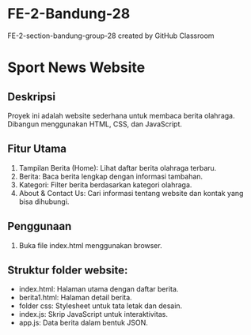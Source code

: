 # FE-2-Bandung-28
FE-2-section-bandung-group-28 created by GitHub Classroom
# Sport News Website

## Deskripsi
Proyek ini adalah website sederhana untuk membaca berita olahraga. Dibangun menggunakan HTML, CSS, dan JavaScript.

## Fitur Utama
1. Tampilan Berita (Home): Lihat daftar berita olahraga terbaru.
2. Berita: Baca berita lengkap dengan informasi tambahan.
3. Kategori: Filter berita berdasarkan kategori olahraga.
4. About & Contact Us: Cari informasi tentang website dan kontak yang bisa dihubungi.


## Penggunaan
1. Buka file index.html menggunakan browser.

## Struktur folder website:
- index.html: Halaman utama dengan daftar berita.
- berita1.html: Halaman detail berita.
- folder css: Stylesheet untuk tata letak dan desain.
- index.js: Skrip JavaScript untuk interaktivitas.
- app.js: Data berita dalam bentuk JSON.
